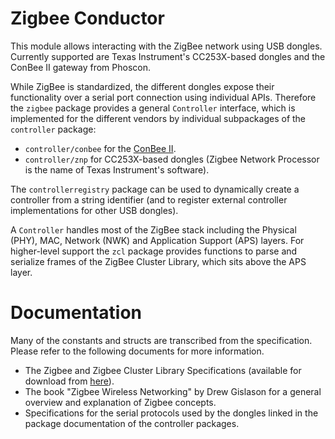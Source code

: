 # Zigbee Conductor

This module allows interacting with the ZigBee network using USB dongles.
Currently supported are Texas Instrument's CC253X-based dongles and the ConBee II gateway from Phoscon.

While ZigBee is standardized, the different dongles expose their functionality
over a serial port connection using individual APIs. Therefore the `zigbee`
package provides a general `Controller` interface, which is implemented for the
different vendors by individual subpackages of the `controller` package:

- `controller/conbee` for the [ConBee II](https://phoscon.de/en/conbee2).
- `controller/znp` for CC253X-based dongles (Zigbee Network Processor is the name of Texas Instrument's software).

The `controllerregistry` package can be used to dynamically create a controller
from a string identifier (and to register external controller implementations
for other USB dongles).

A `Controller` handles most of the ZigBee stack including the Physical (PHY),
MAC, Network (NWK) and Application Support (APS) layers. For higher-level
support the `zcl` package provides functions to parse and serialize frames of
the ZigBee Cluster Library, which sits above the APS layer.

# Documentation

Many of the constants and structs are transcribed from the specification.
Please refer to the following documents for more information.

- The Zigbee and Zigbee Cluster Library Specifications
  (available for download from [here](https://zigbeealliance.org/solution/zigbee/)).
- The book "Zigbee Wireless Networking" by Drew Gislason for a general overview
  and explanation of Zigbee concepts.
- Specifications for the serial protocols used by the dongles linked in the
  package documentation of the controller packages.
